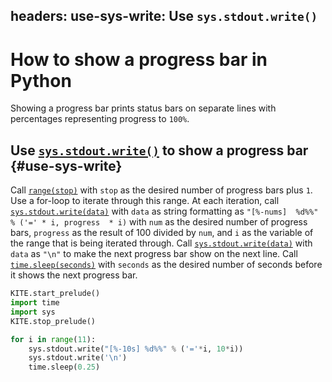 headers:
  use-sys-write: Use `sys.stdout.write()`
---
# How to show a progress bar in Python
Showing a progress bar prints status bars on separate lines with percentages representing progress to `100%`.

## Use [`sys.stdout.write()`](kite-sym:builtins.file.write) to show a progress bar {#use-sys-write}
Call [`range(stop)`](kite-sym:builtins.range) with `stop` as the desired number of progress bars plus `1`. Use a for-loop to iterate through this range. At each iteration, call [`sys.stdout.write(data)`](kite-sym:builtins.file.write) with `data` as string formatting as `"[%-nums]  %d%%" % ('=' * i, progress  * i)` with `num` as the desired number of progress bars, `progress` as the result of 100 divided by `num`, and `i` as the variable of the range that is being iterated through. Call [`sys.stdout.write(data)`](kite-sym:builtins.file.write) with `data` as `"\n"` to make the next progress bar show on the next line. Call [`time.sleep(seconds)`](kite-sym:time.sleep) with `seconds` as the desired number of seconds before it shows the next progress bar.
```python
KITE.start_prelude()
import time
import sys
KITE.stop_prelude()

for i in range(11):
    sys.stdout.write("[%-10s] %d%%" % ('='*i, 10*i))
    sys.stdout.write('\n')
    time.sleep(0.25)
```
